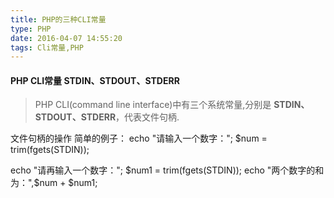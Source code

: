 ```yaml
---
title: PHP的三种CLI常量
type: PHP
date: 2016-04-07 14:55:20
tags: Cli常量,PHP
---
```


#### PHP CLI常量 STDIN、STDOUT、STDERR
> PHP CLI(command line interface)中有三个系统常量,分别是 **STDIN、STDOUT、STDERR**，代表文件句柄.

文件句柄的操作
简单的例子：
echo "请输入一个数字：";
$num = trim(fgets(STDIN));

echo "请再输入一个数字：";
$num1 = trim(fgets(STDIN));
echo "两个数字的和为：",$num + $num1;